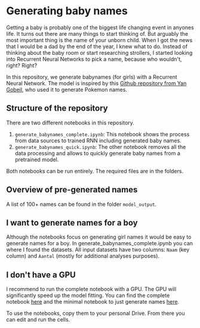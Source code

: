 # Generating baby names

Getting a baby is probably one of the biggest life changing event in anyones life. It turns out there are many things to start thinking of. But arguably the most important thing is the name of your unborn child. When I got the news that I would be a dad by the end of the year, I knew what to do. Instead of thinking about the baby room or start researching strollers, I started looking into Recurrent Neural Networks to pick a name, because who wouldn't, right? Right?

In this repository, we generate babynames (for girls) with a Recurrent Neural Network. The model is inspired by this [Github repository from Yan Gobeil](https://github.com/yangobeil/Pokemon-name-generator), who used it to generate Pokemon names. 

## Structure of the repository
There are two different notebooks in this repository. 

1. `generate_babynames_complete.ipynb`: This notebook shows the process from data sources to trained RNN including generated baby names.
2. `generate_babynames_quick.ipynb`: The other notebook removes all the data processing and allows to quickly generate baby names from a pretrained model. 

Both notebooks can be run entirely. The required files are in the folders. 

## Overview of pre-generated names
A list of 100+ names can be found in the folder `model_output`.

## I want to generate names for a boy
Although the notebooks focus on generating girl names it would be easy to generate names for a boy. In generate_babynames_complete.ipynb you can where I found the datasets. All input datasets have two columns: `Naam` (key column) and `Aantal` (mostly for additional analyses purposes).

## I don't have a GPU
I recommend to run the complete notebook with a GPU. The GPU will significantly speed up the model fitting. You can find the complete notebook [here](https://colab.research.google.com/drive/12-JiEEEMeAkrc1eFVObPHrHNGV95qo5L?usp=sharing) and the minimal notebook to just generate names [here](https://colab.research.google.com/drive/160vRqNeNE_76Pn16KoLPYd5jEkM0QLdN?usp=sharing). 

To use the notebooks, copy them to your personal Drive. From there you can edit and run the cells.
